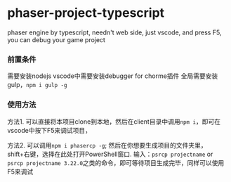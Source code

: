 # phaser-project-typescript
phaser engine by typescript, needn't web side, just vscode, and press F5, you can debug your game project

### 前置条件
需要安装nodejs
vscode中需要安装debugger for chorme插件
全局需要安装gulp，`npm i gulp -g`

### 使用方法

方法1. 可以直接将本项目clone到本地，然后在client目录中调用`npm i`，即可在vscode中按下F5来调试项目，

方法2. 可以调用`npm i phasercp -g`; 然后在你想要生成项目的文件夹里，shift+右键，选择在此处打开PowerShell窗口.
		输入：`psrcp projectname` or `psrcp projectname 3.22.0`之类的命令，即可等待项目生成完毕，同样可以使用F5来调试